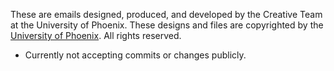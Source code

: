 These are emails designed, produced, and developed by the Creative Team at the University of Phoenix. These designs and files are copyrighted by the <a href="http://www.phoenix.edu/" target="_blank">University of Phoenix</a>. All rights reserved.
<ul>
  <li>Currently not accepting commits or changes publicly.</li>
</ul>
